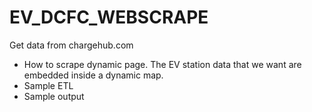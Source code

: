 # EV_DCFC_WEBSCRAPE

Get data from chargehub.com
- How to scrape dynamic page. The EV station data that we want are embedded inside a dynamic map.
- Sample ETL
- Sample output
